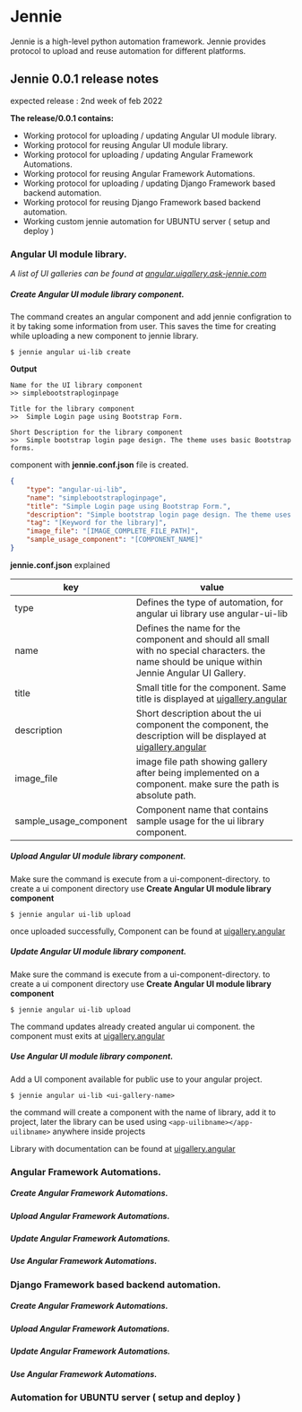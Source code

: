 # Jennie

Jennie is a high-level python automation framework. Jennie provides protocol to upload and reuse automation for different platforms.


## Jennie 0.0.1 release notes
expected release : 2nd week of feb 2022

**The release/0.0.1 contains:**
 
- Working protocol for uploading / updating Angular UI module library.
- Working protocol for reusing Angular UI module library.
- Working protocol for uploading / updating Angular Framework Automations.
- Working protocol for reusing Angular Framework Automations. 
- Working protocol for uploading / updating Django Framework based backend automation.
- Working protocol for reusing Django Framework based backend automation.
- Working custom jennie automation for UBUNTU server ( setup and deploy ) 


### Angular UI module library.

*A list of UI galleries can be found at [angular.uigallery.ask-jennie.com](https://angular.uigallery.ask-jennie.com/)*

##### Create Angular UI module library component.
The command creates an angular component and add jennie configration to it by taking some information from user. This saves the time for creating while uploading a new component to jennie library. 

```
$ jennie angular ui-lib create
```

**Output**
```
Name for the UI library component
>> simplebootstraploginpage

Title for the library component
>>  Simple Login page using Bootstrap Form.

Short Description for the library component
>>  Simple bootstrap login page design. The theme uses basic Bootstrap forms.  
```

component with **jennie.conf.json** file is created.
```json
{
    "type": "angular-ui-lib",
    "name": "simplebootstraploginpage",
    "title": "Simple Login page using Bootstrap Form.",
    "description": "Simple bootstrap login page design. The theme uses basic Bootstrap forms.",
    "tag": "[Keyword for the library]",
    "image_file": "[IMAGE_COMPLETE_FILE_PATH]",
    "sample_usage_component": "[COMPONENT_NAME]"
}
```

**jennie.conf.json** explained

key | value |
--- | --- |
type | Defines the type of automation, for angular ui library use angular-ui-lib |
name | Defines the name for the component and should all small with no special characters. the name should be unique within Jennie Angular UI Gallery. |
title | Small title for the component. Same title is displayed at [uigallery.angular](https://uigallery.angular.ask-jennie.com)  |
description | Short description about the ui component the component, the description will be displayed at [uigallery.angular](https://uigallery.angular.ask-jennie.com) |
image_file | image file path showing gallery after being implemented on a component. make sure the path is absolute path. |
sample_usage_component | Component name that contains sample usage for the ui library component.

##### Upload Angular UI module library component.
Make sure the command is execute from a ui-component-directory. to create a ui component directory use **Create Angular UI module library component**
```
$ jennie angular ui-lib upload
```
once uploaded successfully, Component can be found at [uigallery.angular](https://uigallery.angular.ask-jennie.com)

##### Update Angular UI module library component.
Make sure the command is execute from a ui-component-directory. to create a ui component directory use **Create Angular UI module library component**
```
$ jennie angular ui-lib upload
```
The command updates already created angular ui component. the component must exits at [uigallery.angular](https://uigallery.angular.ask-jennie.com)

##### Use Angular UI module library component.
Add a UI component available for public use to your angular project.
```
$ jennie angular ui-lib <ui-gallery-name>
```

the command will create a component with the name of library, add it to project, later the library can be used using 
`<app-uilibname></app-uilibname>` anywhere inside projects

Library with documentation can be found at [uigallery.angular](https://uigallery.angular.ask-jennie.com)


### Angular Framework Automations.

##### Create Angular Framework Automations.

##### Upload Angular Framework Automations.

##### Update Angular Framework Automations.

##### Use Angular Framework Automations.

### Django Framework based backend automation.

##### Create Angular Framework Automations.

##### Upload Angular Framework Automations.

##### Update Angular Framework Automations.

##### Use Angular Framework Automations.

### Automation for UBUNTU server ( setup and deploy )
